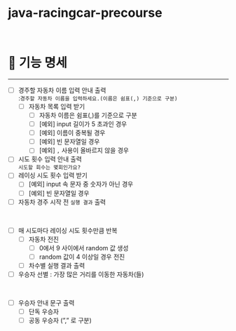 # java-racingcar-precourse

<br>

# 🚗 기능 명세

---
- [ ] 경주할 자동차 이름 입력 안내 출력 
      <br>:`경주할 자동차 이름을 입력하세요.(이름은 쉼표(,) 기준으로 구분)`
  - [ ]  자동차 목록 입력 받기
      - [ ]  자동차 이름은 쉼표(,)를 기준으로 구분
      - [ ]  [예외] input 길이가 5 초과인 경우
      - [ ]  [예외] 이름이 중복될 경우
      - [ ]  [예외] 빈 문자열일 경우
      - [ ]  [예외] `,` 사용이 올바르지 않을 경우
- [ ]  시도 횟수 입력 안내 출력
      <br>`시도할 회수는 몇회인가요?`
- [ ]  레이싱 시도 횟수 입력 받기
    - [ ]  [예외] input 속 문자 중 숫자가 아닌 경우
    - [ ]  [예외] 빈 문자열일 경우
- [ ]  자동차 경주 시작 전 `실행 결과` 출력

<br>

- [ ]  매 시도마다 레이싱 시도 횟수만큼 반복
    - [ ]  자동차 전진
        - [ ]  0에서 9 사이에서 random 값 생성
        - [ ]  random 값이 4 이상일 경우 전진
    - [ ]  차수별 실행 결과 출력
- [ ]  우승자 선별 : 가장 많은 거리를 이동한 자동차(들)

<br>

- [ ]  우승자 안내 문구 출력
    - [ ]  단독 우승자
    - [ ]  공동 우승자 (”,” 로 구분)